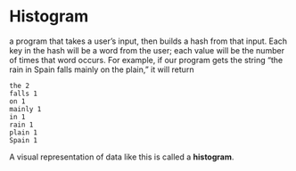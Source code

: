 # Histogram

a program that takes a user’s input, then builds a hash from that input. Each key in the hash will be a word from the user; each value will be the number of times that word occurs. For example, if our program gets the string “the rain in Spain falls mainly on the plain,” it will return

```console
the 2
falls 1
on 1
mainly 1
in 1
rain 1
plain 1
Spain 1
```

A visual representation of data like this is called a **histogram**.
